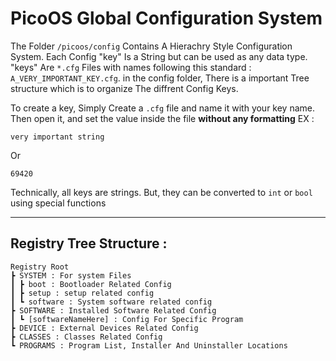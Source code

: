 # PicoOS Global Configuration System

The Folder `/picoos/config` Contains A Hierachry Style Configuration System. 
Each Config "key" Is a String but can be used as any data type. "keys" Are `*.cfg` Files with names following this standard : `A_VERY_IMPORTANT_KEY.cfg`.
in the config folder, There is a important Tree structure which is to organize The diffrent Config Keys.

To create a key, Simply Create a `.cfg` file and name it with your key name. Then open it, and set the value inside  the file **without any formatting** EX : 
```
very important string
```
Or
```
69420
```

Technically, all keys are strings. But, they can be converted to `int` or `bool` using special functions

---

## Registry Tree Structure :
```
Registry Root
┣ SYSTEM : For system Files
┃ ┣ boot : Bootloader Related Config
┃ ┣ setup : setup related config
┃ ┗ software : System software related config
┣ SOFTWARE : Installed Software Related Config
┃ ┗ [softwareNameHere] : Config For Specific Program
┣ DEVICE : External Devices Related Config
┣ CLASSES : Classes Related Config
┗ PROGRAMS : Program List, Installer And Uninstaller Locations
```
